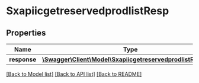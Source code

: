 # SxapiicgetreservedprodlistResp

## Properties
Name | Type | Description | Notes
------------ | ------------- | ------------- | -------------
**response** | [**\Swagger\Client\Model\SxapiicgetreservedprodlistResponse**](SxapiicgetreservedprodlistResponse.md) |  | [optional] 

[[Back to Model list]](../README.md#documentation-for-models) [[Back to API list]](../README.md#documentation-for-api-endpoints) [[Back to README]](../README.md)


